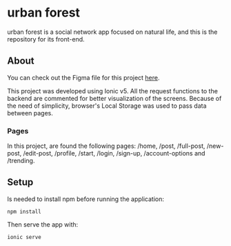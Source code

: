 # urban forest

urban forest is a social network app focused on natural life, and this is the repository for its front-end.

## About
You can check out the Figma file for this project [here](https://www.figma.com/file/k0vtyzXEigiXhzBcqeCV8j/urban-forest?node-id=0%3A1).

This project was developed using Ionic v5. All the request functions to the backend are commented for better visualization of the screens.
Because of the need of simplicity, browser's Local Storage was used to pass data between pages.

### Pages
In this project, are found the following pages: /home, /post, /full-post, /new-post, /edit-post, /profile, /start, /login, /sign-up, /account-options and /trending.

## Setup

Is needed to install npm before running the application:
```console
npm install
```
Then serve the app with:
```console
ionic serve
```
